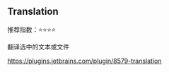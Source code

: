 ## Translation

推荐指数：⭐⭐⭐⭐

翻译选中的文本或文件

https://plugins.jetbrains.com/plugin/8579-translation

































































